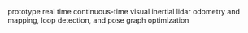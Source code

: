 prototype real time continuous-time visual inertial lidar odometry and mapping, loop detection, and pose graph optimization
